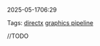 
2025-05-1706:29

Tags:  [directx](directx.md) [graphics pipeline](graphics%20pipeline.md)


//TODO
